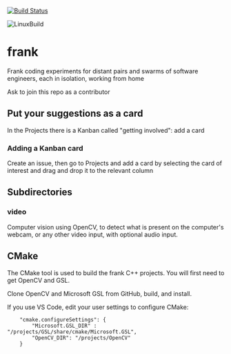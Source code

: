 [![Build Status](https://travis-ci.com/fgenolini/frank.svg?branch=master)](https://travis-ci.com/fgenolini/frank)

![LinuxBuild](https://github.com/fgenolini/frank/workflows/LinuxBuild/badge.svg?branch=master)

# frank
Frank coding experiments for distant pairs and swarms of software engineers, each in isolation, working from home

Ask to join this repo as a contributor

## Put your suggestions as a card
In the Projects there is a Kanban called "getting involved": add a card

### Adding a Kanban card
Create an issue, then go to Projects and add a card by selecting the card of interest and drag and drop it to the relevant column

## Subdirectories
### video
Computer vision using OpenCV, to detect what is present on the computer's webcam, or any other video input, with optional audio input.

## CMake
The CMake tool is used to build the frank C++ projects.
You will first need to get OpenCV and GSL.

Clone OpenCV and Microsoft GSL from GitHub, build, and install.

If you use VS Code, edit your user settings to configure CMake:
```
    "cmake.configureSettings": {
        "Microsoft.GSL_DIR" : "/projects/GSL/share/cmake/Microsoft.GSL",
        "OpenCV_DIR": "/projects/OpenCV"
    }
```
